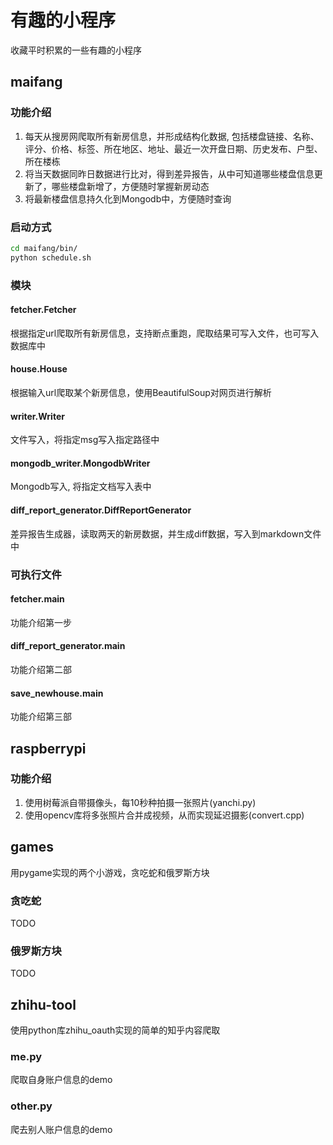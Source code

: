 # 有趣的小程序
收藏平时积累的一些有趣的小程序

## maifang
### 功能介绍
1. 每天从搜房网爬取所有新房信息，并形成结构化数据, 包括楼盘链接、名称、评分、价格、标签、所在地区、地址、最近一次开盘日期、历史发布、户型、所在楼栋
2. 将当天数据同昨日数据进行比对，得到差异报告，从中可知道哪些楼盘信息更新了，哪些楼盘新增了，方便随时掌握新房动态
3. 将最新楼盘信息持久化到Mongodb中，方便随时查询

### 启动方式
``` bash
cd maifang/bin/
python schedule.sh 
```

### 模块
#### fetcher.Fetcher
根据指定url爬取所有新房信息，支持断点重跑，爬取结果可写入文件，也可写入数据库中

#### house.House
根据输入url爬取某个新房信息，使用BeautifulSoup对网页进行解析

#### writer.Writer
文件写入，将指定msg写入指定路径中

#### mongodb_writer.MongodbWriter
Mongodb写入, 将指定文档写入表中

#### diff_report_generator.DiffReportGenerator
差异报告生成器，读取两天的新房数据，并生成diff数据，写入到markdown文件中

### 可执行文件
#### fetcher.__main__
功能介绍第一步

#### diff_report_generator.__main__
功能介绍第二部

#### save_newhouse.__main__
功能介绍第三部


## raspberrypi
### 功能介绍
1. 使用树莓派自带摄像头，每10秒种拍摄一张照片(yanchi.py)
2. 使用opencv库将多张照片合并成视频，从而实现延迟摄影(convert.cpp)

## games
用pygame实现的两个小游戏，贪吃蛇和俄罗斯方块
### 贪吃蛇
TODO
### 俄罗斯方块
TODO

## zhihu-tool
使用python库zhihu_oauth实现的简单的知乎内容爬取
### me.py
爬取自身账户信息的demo
### other.py
爬去别人账户信息的demo

